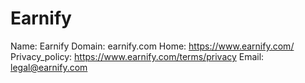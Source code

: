 
# Earnify

Name: Earnify
Domain: earnify.com
Home: https://www.earnify.com/
Privacy_policy: https://www.earnify.com/terms/privacy
Email: legal@earnify.com
